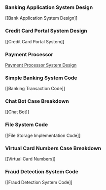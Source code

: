  
### Banking Application System Design
[[Bank Application System Design]]

### Credit Card Portal System Design
[[Credit Card Portal System]]

### Payment Processor
[Payment Processor System Design](https://github.com/kanmaytacker/system-design/blob/master/notes/design-a-payment-gateway.md#high-level-architecture)

### Simple Banking System Code
[[Banking Transaction Code]]

### Chat Bot Case Breakdown
[[Chat Bot]]

### File System Code
[[File Storage Implementation Code]]

### Virtual Card Numbers Case Breakdown
[[Virtual Card Numbers]]

### Fraud Detection System Code
[[Fraud Detection System Code]]
